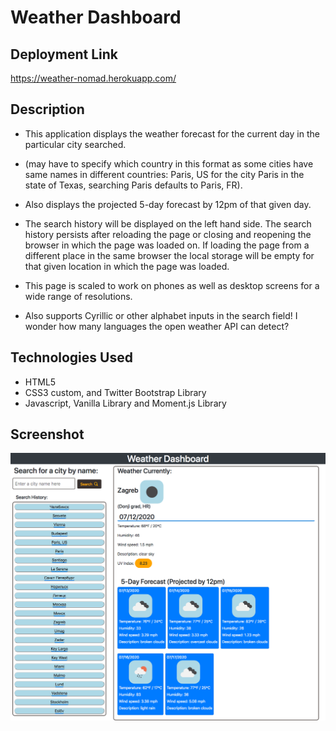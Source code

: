 # Weather Dashboard

## Deployment Link
https://weather-nomad.herokuapp.com/

## Description

* This application displays the weather forecast for the current day in the particular city searched.

- (may have to specify which country in this format as some cities have same names in different countries: Paris, US for the city Paris in the state of Texas, searching Paris defaults to Paris, FR). 

* Also displays the projected 5-day forecast by 12pm of that given day. 

* The search history will be displayed on the left hand side. The search history persists after reloading the page or closing and reopening the browser in which the page was loaded on. If loading the page from a different place in the same browser the local storage will be empty for that given location in which the page was loaded. 

* This page is scaled to work on phones as well as desktop screens for a wide range of resolutions.

* Also supports Cyrillic or other alphabet inputs in the search field! I wonder how many languages the open weather API can detect?

## Technologies Used
- HTML5
- CSS3 custom, and Twitter Bootstrap Library
- Javascript, Vanilla Library and Moment.js Library

## Screenshot
![Image of Application Page](./assets/images/page-screenshot.png)
